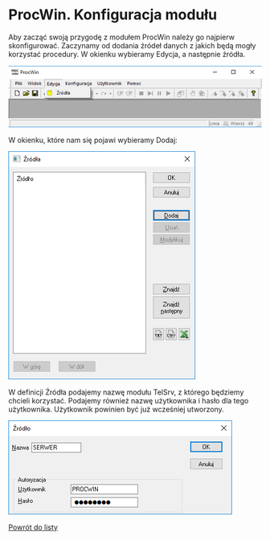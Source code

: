 # ProcWin. Konfiguracja modułu
Aby zacząć swoją przygodę z modułem ProcWin należy go najpierw skonfigurować. Zaczynamy od dodania źródeł danych z jakich będą mogły korzystać procedury. W okienku wybieramy Edycja, a następnie źródła. 

![Okno raportu](/ProcWin/img/ProcWin-konfiguracja-źródeł1.png)

W okienku, które nam się pojawi wybieramy Dodaj:

![Okno raportu](/ProcWin/img/ProcWin-konfiguracja-źródeł2.png)

W definicji Źródła podajemy nazwę modułu TelSrv, z którego będziemy chcieli korzystać. Podajemy również nazwę użytkownika i hasło dla tego użytkownika. Użytkownik powinien być już wcześniej utworzony.

![Okno raportu](/ProcWin/img/ProcWin-konfiguracja-źródeł3.png)

[Powrót do listy](/README.md)